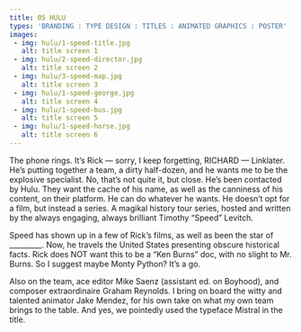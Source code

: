 ```yaml
---
title: 05 HULU
types: 'BRANDING : TYPE DESIGN : TITLES : ANIMATED GRAPHICS : POSTER'
images:
 - img: hulu/1-speed-title.jpg
   alt: title screen 1
 - img: hulu/2-speed-director.jpg
   alt: title screen 2
 - img: hulu/3-speed-map.jpg
   alt: title screen 3
 - img: hulu/1-speed-george.jpg
   alt: title screen 4
 - img: hulu/1-speed-bus.jpg
   alt: title screen 5
 - img: hulu/1-speed-horse.jpg
   alt: title screen 6
---
```


The phone rings. It’s Rick — sorry, I keep forgetting, RICHARD — Linklater. He’s putting together a team, a dirty half-dozen, and he wants me to be the explosive specialist. No, that’s not quite it, but close. He’s been contacted by Hulu. They want the cache of his name, as well as the canniness of his content, on their platform. He can do whatever he wants. He doesn’t opt for a film, but instead a series. A magikal history tour series, hosted and written by the always engaging, always brilliant Timothy “Speed” Levitch.

Speed has shown up in a few of Rick’s films, as well as been the star of _________. Now, he travels the United States presenting obscure historical facts. Rick does NOT want this to be a “Ken Burns” doc,  with no slight to Mr. Burns. So I suggest maybe Monty Python? It’s a go.

Also on the team, ace editor Mike Saenz (assistant ed. on Boyhood), and composer extraordinaire Graham Reynolds. I bring on board the witty and talented animator Jake Mendez, for his own take on what my own team brings to the table. And yes, we pointedly used the typeface Mistral in the title.
